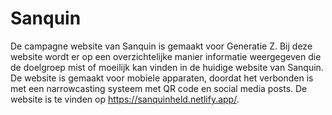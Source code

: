 # Sanquin
De campagne website van Sanquin is gemaakt voor Generatie Z. Bij deze website wordt er op een overzichtelijke manier informatie weergegeven die de doelgroep mist of moeilijk kan vinden in de huidige website van Sanquin. De website is gemaakt voor mobiele apparaten, doordat het verbonden is met een narrowcasting systeem met QR code en social media posts. De website is te vinden op https://sanquinheld.netlify.app/. 
